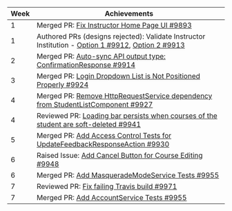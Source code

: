 Week | Achievements
---- | ------------
1 | Merged PR: [Fix Instructor Home Page UI #9893](https://github.com/TEAMMATES/teammates/pull/9893)
1 | Authored PRs (designs rejected): Validate Instructor Institution - [Option 1 #9912](https://github.com/TEAMMATES/teammates/pull/9912), [Option 2 #9913](https://github.com/TEAMMATES/teammates/pull/9913)
2 | Merged PR: [Auto-sync API output type: ConfirmationResponse #9914](https://github.com/TEAMMATES/teammates/pull/9914)
3 | Merged PR: [Login Dropdown List is Not Positioned Properly #9924](https://github.com/TEAMMATES/teammates/pull/9924)
4 | Merged PR: [Remove HttpRequestService dependency from StudentListComponent #9927](https://github.com/TEAMMATES/teammates/pull/9927)
4 | Reviewed PR: [Loading bar persists when courses of the student are soft-deleted #9941](https://github.com/TEAMMATES/teammates/pull/9941)
5 | Merged PR: [Add Access Control Tests for UpdateFeedbackResponseAction #9930](https://github.com/TEAMMATES/teammates/pull/9930)
6 | Raised Issue: [Add Cancel Button for Course Editing #9948](https://github.com/TEAMMATES/teammates/issues/9948)
6 | Merged PR: [Add MasqueradeModeService Tests #9955](https://github.com/TEAMMATES/teammates/pull/9955)
7 | Reviewed PR: [Fix failing Travis build #9971](https://github.com/TEAMMATES/teammates/pull/9971)
7 | Merged PR: [Add AccountService Tests #9955](https://github.com/TEAMMATES/teammates/pull/9964)
